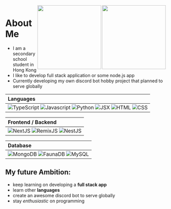 <img height="200" align="right" src="https://github-readme-stats-eight-xi-18.vercel.app/api?username=LOLBRUHNICE&theme=onedark&show_icons=true" />
<img height="200" align="right" src="https://github-readme-stats-gbxh8fg6c-lolbruhnice.vercel.app/api/top-langs?username=LOLBRUHNICE&langs_count=8&hide=shell&theme=onedark&show_icons=true&layout=compact" />

# About Me

* I am a secondary school student in Hong Kong
* I like to develop full stack application or some node.js app
* Currently developing my own discord bot hobby project that planned to serve globally

| Languages |
|:-------------|
|  ![TypeScript](https://img.shields.io/badge/-TypeScript-black?style=flat&logo=typescript) ![Javascript](https://img.shields.io/badge/-Javascript-black?style=flat&logo=javascript) ![Python](https://img.shields.io/badge/-Python-black?style=flat&logo=python) ![JSX](https://img.shields.io/badge/-JSX-black?style=flat&logo=react) ![HTML](https://img.shields.io/badge/-HTML-black?style=flat&logo=html5) ![CSS](https://img.shields.io/badge/-CSS-black?style=flat&logo=css3)   |

| Frontend / Backend |
|:--------------|
|   ![NextJS](https://img.shields.io/badge/-Next.js-black?style=flat&logo=next.js) ![RemixJS](https://img.shields.io/badge/-Remix.js-black?style=flat&logo=remix) ![NestJS](https://img.shields.io/badge/-Nest.js-black?style=flat&logo=nestjs)   |

| Database |
|:--------------|
|   ![MongoDB](https://img.shields.io/badge/-MongoDB-black?style=flat&logo=mongodb) ![FaunaDB](https://img.shields.io/badge/-FaunaDB-black?style=flat&logo=fauna) ![MySQL](https://img.shields.io/badge/-MySQL-black?style=flat&logo=mysql)   |

## My future Ambition:
- keep learning on developing a **full stack app**
- learn other **languages**
- create an awesome discord bot to serve globally
- stay *enthusiastic* on programming
